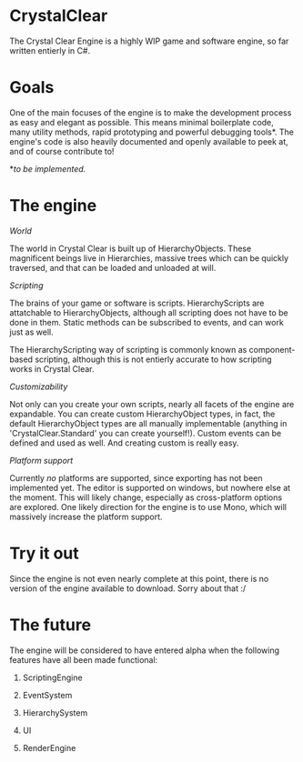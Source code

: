 # CrystalClear
The Crystal Clear Engine is a highly WIP game and software engine, so far written entierly in C#.

# Goals
One of the main focuses of the engine is to make the development process as easy and elegant as possible. This means minimal boilerplate code, many utility methods, rapid prototyping and powerful debugging tools*. The engine's code is also heavily documented and openly available to peek at, and of course contribute to!

**to be implemented.*

# The engine

*World*

The world in Crystal Clear is built up of HierarchyObjects. These magnificent beings live in Hierarchies, massive trees which can be quickly traversed, and that can be loaded and unloaded at will.


*Scripting*

The brains of your game or software is scripts. HierarchyScripts are attatchable to HierarchyObjects, although all scripting does not have to be done in them. Static methods can be subscribed to events, and can work just as well.

The HierarchyScripting way of scripting is commonly known as component-based scripting, although this is not entierly accurate to how scripting works in Crystal Clear.


*Customizability*

Not only can you create your own scripts, nearly all facets of the engine are expandable. You can create custom HierarchyObject types, in fact, the default HierarchyObject types are all manually implementable (anything in 'CrystalClear.Standard' you can create yourself!). Custom events can be defined and used as well. And creating custom is really easy.


*Platform support*

Currently *no* platforms are supported, since exporting has not been implemented yet. The editor is supported on windows, but nowhere else at the moment. This will likely change, especially as cross-platform options are explored. One likely direction for the engine is to use Mono, which will massively increase the platform support.


# Try it out
Since the engine is not even nearly complete at this point, there is no version of the engine available to download. Sorry about that :/

# The future
The engine will be considered to have entered alpha when the following features have all been made functional:

1. ScriptingEngine

2. EventSystem

3. HierarchySystem

4. UI

5. RenderEngine
